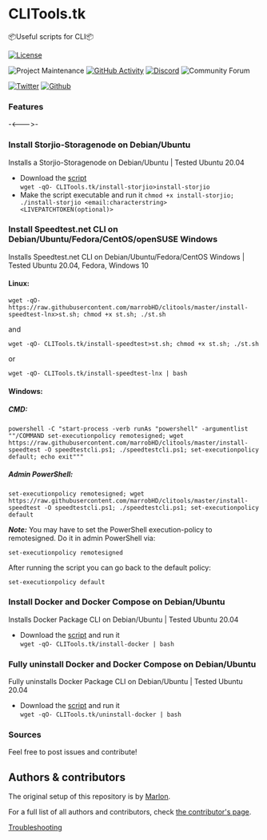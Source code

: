 # CLITools.tk
📦Useful scripts for CLI📦


[![License][license-shield]](LICENSE.md)

![Project Maintenance][maintenance-shield]
[![GitHub Activity][commits-shield]][commits]
[![Discord][discord-shield]][discord]
![Community Forum][forum-shield]

[![Twitter][twitter]][twitter]
[![Github][github]][github]

<!-- 🎉 Release of CLITools 0.0.0 -->

### Features

-<--->-
<!-- also includes... -->


### Install Storjio-Storagenode on Debian/Ubuntu
Installs a Storjio-Storagenode on Debian/Ubuntu | Tested Ubuntu 20.04
* Download the [script](CLITools.tk/install-storjio)  
```wget -qO- CLITools.tk/install-storjio>install-storjio```
* Make the script executable and run it ```chmod +x install-storjio; ./install-storjio <email:characterstring> <LIVEPATCHTOKEN(optional)>```


### Install Speedtest.net CLI on Debian/Ubuntu/Fedora/CentOS/openSUSE Windows
Installs Speedtest.net CLI on Debian/Ubuntu/Fedora/CentOS Windows | Tested Ubuntu 20.04, Fedora, Windows 10
#### Linux:
```shell
wget -qO- https://raw.githubusercontent.com/marrobHD/clitools/master/install-speedtest-lnx>st.sh; chmod +x st.sh; ./st.sh
```
and
```shell
wget -qO- CLITools.tk/install-speedtest>st.sh; chmod +x st.sh; ./st.sh
```
or
```shell
wget -qO- CLITools.tk/install-speedtest-lnx | bash
```
#### Windows:
##### CMD:
```shell
powershell -C "start-process -verb runAs "powershell" -argumentlist ""/COMMAND set-executionpolicy remotesigned; wget https://raw.githubusercontent.com/marrobHD/clitools/master/install-speedtest -O speedtestcli.ps1; ./speedtestcli.ps1; set-executionpolicy default; echo exit"""
```
##### Admin PowerShell:
```shell
set-executionpolicy remotesigned; wget https://raw.githubusercontent.com/marrobHD/clitools/master/install-speedtest -O speedtestcli.ps1; ./speedtestcli.ps1; set-executionpolicy default
```
***Note:***
You may have to set the PowerShell execution-policy to remotesigned. Do it in admin PowerShell via:
```shell
set-executionpolicy remotesigned
```
After running the script you can go back to the default policy:
```shell
set-executionpolicy default
```


### Install Docker and Docker Compose on Debian/Ubuntu
Installs Docker Package CLI on Debian/Ubuntu | Tested Ubuntu 20.04
* Download the [script](CLITools.tk/install-docker) and run it  
```wget -qO- CLITools.tk/install-docker | bash```


### Fully uninstall Docker and Docker Compose on Debian/Ubuntu
Fully uninstalls Docker Package CLI on Debian/Ubuntu | Tested Ubuntu 20.04
* Download the [script](CLITools.tk/uninstall-docker) and run it  
```wget -qO- CLITools.tk/uninstall-docker | bash```


### Sources


Feel free to post issues and contribute!

## Authors & contributors

The original setup of this repository is by [Marlon][TechHome].

For a full list of all authors and contributors,
check [the contributor's page][contributors].



[Troubleshooting]()

[commits-shield]: https://img.shields.io/github/commit-activity/y/marrobHD/clitools.svg?style=for-the-badge
[commits]: https://github.com/marrobHD/clitools/commits/master
[discord]: https://discord.gg/ND4emRS
[discord-shield]: https://img.shields.io/discord/579704220970909717.svg?style=for-the-badge
[contributors]: https://github.com/marrobHD/clitools/graphs/contributors
[forum-shield]: https://img.shields.io/badge/community-forum-brightgreen.svg?style=for-the-badge
[license-shield]: https://img.shields.io/github/license/marrobHD/clitools.svg?style=for-the-badge
[maintenance-shield]: https://img.shields.io/badge/maintainer-TechHome-blue.svg?style=for-the-badge
[TechHome]: https://github.com/marrobHD
[releases-shield]: https://img.shields.io/github/release/marrobHD/clitools.svg?style=for-the-badge
[releases]: https://github.com/marrobHD/clitools/releases
[esphome]: https://esphome.io
[contributors]: https://github.com/hassio-addons/addon-ssh/graphs/contributors
[forum-shield]: https://img.shields.io/badge/community-forum-brightgreen.svg?style=for-the-badge
[license-shield]: https://img.shields.io/github/license/marrobHD/clitools.svg?style=for-the-badge
[maintenance-shield]: https://img.shields.io/badge/maintainer-Marlon-blue.svg?style=for-the-badge
[releases-shield]: https://img.shields.io/github/release/marrobHD/clitools.svg?style=for-the-badge
[releases]: https://github.com/marrobHD/clitools/releases
[twitter]: https://img.shields.io/twitter/follow/TechxHome.svg?style=social
[github]: https://img.shields.io/github/followers/marrobHD.svg?style=social
